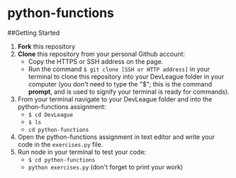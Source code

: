 # python-functions

##Getting Started
1. **Fork** this repository
2. **Clone** this repository from your personal Github account:
    - Copy the HTTPS or SSH address on the page.
    - Run the command `$ git clone [SSH or HTTP address]` in your terminal to clone this repository into your DevLeague folder 
      in  your computer (you don't need to type the "$"; this is the command __prompt__, and is used to signify your terminal is ready for commands).
3. From your terminal navigate to your DevLeague folder and into the python-functions assignment:
    - `$ cd DevLeague`
    - `$ ls` 
    - `cd python-functions`
4. Open the python-functions assignment in text editor and write your code in the `exercises.py` file.
5. Run node in your terminal to test your code:
   - `$ cd python-functions`
   - `python exercises.py` (don't forget to print your work)

